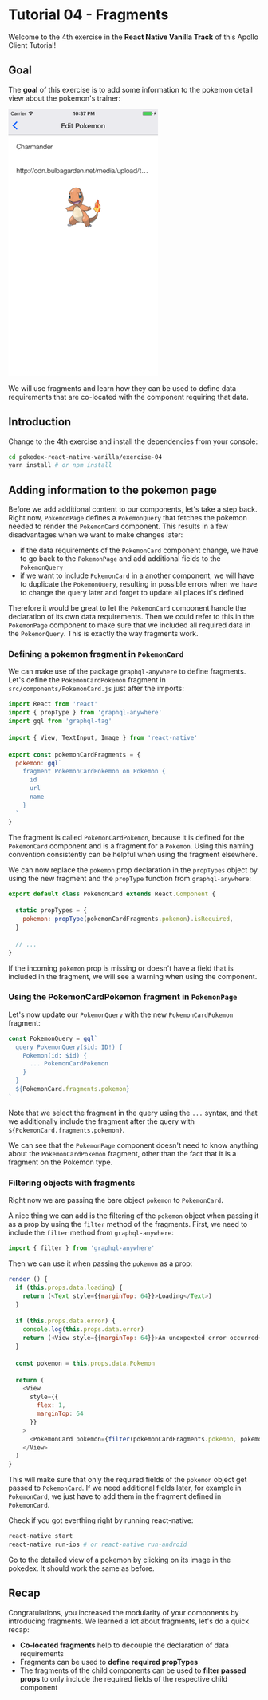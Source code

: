 # Tutorial 04 - Fragments

Welcome to the 4th exercise in the **React Native Vanilla Track** of this Apollo Client Tutorial!

## Goal

The **goal** of this exercise is to add some information to the pokemon detail view about the pokemon's trainer:

![](../images/rnv-exercise-04-pokemonpage.png)

We will use fragments and learn how they can be used to define data requirements that are co-located with the component requiring that data.

## Introduction

Change to the 4th exercise and install the dependencies from your console:

```sh
cd pokedex-react-native-vanilla/exercise-04
yarn install # or npm install
```

## Adding information to the pokemon page

Before we add additional content to our components, let's take a step back. Right now, `PokemonPage` defines a `PokemonQuery` that fetches the pokemon needed to render the `PokemonCard` component. This results in a few disadvantages when we want to make changes later:

* if the data requirements of the `PokemonCard` component change, we have to go back to the `PokemonPage` and add additional fields to the `PokemonQuery`
* if we want to include `PokemonCard` in a another component, we will have to duplicate the `PokemonQuery`, resulting in possible errors when we have to change the query later and forget to update all places it's defined

Therefore it would be great to let the `PokemonCard` component handle the declaration of its own data requirements. Then we could refer to this in the `PokemonPage` component to make sure that we included all required data in the `PokemonQuery`. This is exactly the way fragments work.

### Defining a pokemon fragment in `PokemonCard`

We can make use of the package `graphql-anywhere` to define fragments. Let's define the `PokemonCardPokemon` fragment in `src/components/PokemonCard.js` just after the imports:

```js@src/components/PokemonCard.js
import React from 'react'
import { propType } from 'graphql-anywhere'
import gql from 'graphql-tag'

import { View, TextInput, Image } from 'react-native'

export const pokemonCardFragments = {
  pokemon: gql`
    fragment PokemonCardPokemon on Pokemon {
      id
      url
      name
    }
  `
}
```

The fragment is called `PokemonCardPokemon`, because it is defined for the `PokemonCard` component and is a fragment for a `Pokemon`. Using this naming convention consistently can be helpful when using the fragment elsewhere.

We can now replace the `pokemon` prop declaration in the `propTypes` object by using the new fragment and the `propType` function from `graphql-anywhere`:

```js@src/components/PokemonCard.js
export default class PokemonCard extends React.Component {

  static propTypes = {
    pokemon: propType(pokemonCardFragments.pokemon).isRequired,
  }

  // ...
}
```

If the incoming `pokemon` prop is missing or doesn't have a field that is included in the fragment, we will see a warning when using the component.

### Using the PokemonCardPokemon fragment in `PokemonPage`

Let's now update our `PokemonQuery` with the new `PokemonCardPokemon` fragment:

```js@src/components/PokemonPage.js
const PokemonQuery = gql`
  query PokemonQuery($id: ID!) {
    Pokemon(id: $id) {
      ... PokemonCardPokemon
    }
  }
  ${PokemonCard.fragments.pokemon}
`
```

Note that we select the fragment in the query using the `...` syntax, and that we additionally include the fragment after the query with `${PokemonCard.fragments.pokemon}`.

We can see that the `PokemonPage` component doesn't need to know anything about the `PokemonCardPokemon` fragment, other than the fact that it is a fragment on the Pokemon type.

### Filtering objects with fragments

Right now we are passing the bare object `pokemon` to `PokemonCard`.

A nice thing we can add is the filtering of the `pokemon` object when passing it as a prop by using the `filter` method of the fragments. First, we need to include the `filter` method from `graphql-anywhere`:

```js@src/components/PokemonPage.js
import { filter } from 'graphql-anywhere'
```

Then we can use it when passing the `pokemon` as a prop:

```js@src/components/PokemonPage.js
render () {
  if (this.props.data.loading) {
    return (<Text style={{marginTop: 64}}>Loading</Text>)
  }

  if (this.props.data.error) {
    console.log(this.props.data.error)
    return (<View style={{marginTop: 64}}>An unexpexted error occurred</View>)
  }

  const pokemon = this.props.data.Pokemon

  return (
    <View
      style={{
        flex: 1,
        marginTop: 64
      }}
    >
      <PokemonCard pokemon={filter(pokemonCardFragments.pokemon, pokemon)}/>
    </View>
  )
}
```

This will make sure that only the required fields of the `pokemon` object get passed to `PokemonCard`. If we need additional fields later, for example in `PokemonCard`, we just have to add them in the fragment defined in `PokemonCard`.

Check if you got everthing right by running react-native:

```sh
react-native start
react-native run-ios # or react-native run-android
```

Go to the detailed view of a pokemon by clicking on its image in the pokedex. It should work the same as before.

## Recap

Congratulations, you increased the modularity of your components by introducing fragments. We learned a lot about fragments, let's do a quick recap:

* **Co-located fragments** help to decouple the declaration of data requirements
* Fragments can be used to **define required propTypes**
* The fragments of the child components can be used to **filter passed props** to only include the required fields of the respective child component
